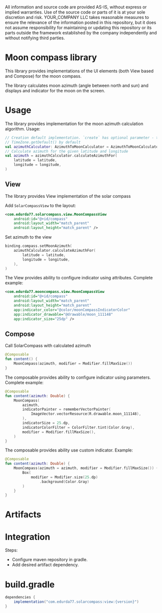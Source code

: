 
All information and source code are provided AS-IS, without express 
or implied warranties. Use of the source code or parts of it is at
your sole discretion and risk. YOUR_COMPANY LLC takes reasonable measures
to ensure the relevance of the information posted in this repository,
but it does not assume responsibility for maintaining or updating
this repository or its parts outside the framework established by the 
company independently and without notifying third parties.
# Moon compass library

This library provides implementations of the UI elements (both View based and Compose) for the
moon compass.

The library calculates moon azimuth (angle between north and sun) and displays and indicator for 
the moon on the screen.

# Usage

The library provides implementation for the moon azimuth calculation algorithm. Usage:

```kotlin
// Creation default implementation. `create` has optional parameter - timeZone which uses 
// TimeZone.getDefault() by default 
val azimuthCalculator: AzimuthToMoonCalculator = AzimuthToMoonCalculator.create()
// Calculate azimuth for the given latitude and longitude 
val azimuth = azimuthCalculator.calculateAzimuthFor(
    latitude = latitude,
    longitude = longitude,
)
```

## View

The library provides View implementation of the solar compass

Add `SolarCompassView` to the layout:
```xml
<com.edurda77.solarcompass.view.MoonCompassView
    android:id="@+id/compass"
    android:layout_width="match_parent"
    android:layout_height="match_parent" />
```

Set azimuth to the view
```kotlin
binding.compass.setMoonAzimuth(
    azimuthCalculator.calculateAzimuthFor(
        latitude = latitude,
        longitude = longitude,
    ),
)
```

The View provides ability to configure indicator using attributes. Complete example:
```xml
<com.edurda77.mooncompass.view.MoonCompassView
    android:id="@+id/compass"
    android:layout_width="match_parent"
    android:layout_height="match_parent"
    app:indicator_color="@color/moonCompassIndicatorColor"
    app:indicator_drawable="@drawable/moon_111148"
    app:indicator_size="25dp" />
```

## Compose

Call SolarCompass with calculated azimuth  
```kotlin
@Composable
fun content() {
    MoonCompass(azimuth, modifier = Modifier.fillMaxSize())
}
```

The composable provides ability to configure indicator using parameters. Complete example:
```kotlin
@Composable
fun content(azimuth: Double) {
    MoonCompass(
        azimuth,
        indicatorPainter = rememberVectorPainter(
            ImageVector.vectorResource(R.drawable.moon_111148),
        ),
        indicatorSize = 25.dp,
        indicatorColorFilter = ColorFilter.tint(Color.Gray),
        modifier = Modifier.fillMaxSize(),
    )
}
```
The composable provides ability use custom indicator. Example:
```kotlin
@Composable
fun content(azimuth: Double) {
    MoonCompass(azimuth = azimuth, modifier = Modifier.fillMaxSize()) {
        Box(
            modifier = Modifier.size(25.dp)
                .background(Color.Gray)
        )
    }
}
```

# Artifacts


# Integration

Steps:
* Configure maven repository in gradle.  
* Add desired artifact dependency.



# build.gradle
```groovy
dependencies {
    implementation("com.edurda77.solarcompass:view:{version}")
}
